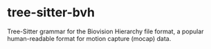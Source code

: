 # tree-sitter-bvh

Tree-Sitter grammar for the Biovision Hierarchy file format, a popular human-readable format for motion capture (mocap) data.
